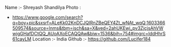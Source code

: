 Name :- Shreyash Shandilya Photo :
- https://www.google.com/search?q=boy+pic&sxsrf=ALeKk02KnDCJQIRnZBeQEY4Zt_wNAt_wqQ:1603366509574&source=lnms&tbm=isch&sa=X&ved=2ahUKEwj_pv3ZjcjsAhVWwjgGHafDCtQQ_AUoAXoECAQQAw&biw=1536&bih=754#imgrc=lddHhrS61cayLM
Location :- India Github :- https://github.com/Lucifer184
